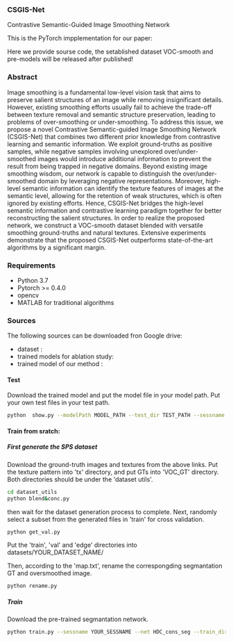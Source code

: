 ### CSGIS-Net
Contrastive Semantic-Guided Image Smoothing Network

This is the PyTorch impplementation for our paper:

Here we provide sourse code, the setablished dataset VOC-smooth and pre-models will be released after published!

### Abstract
Image smoothing is a fundamental low-level vision task that aims to preserve salient structures of an image while removing insignificant details. However, existing smoothing efforts usually fail to achieve the trade-off between texture removal and semantic structure preservation, leading to problems of over-smoothing or under-smoothing. To address this issue, we propose a novel Contrastive Semantic-guided Image Smoothing Network (CSGIS-Net) that combines two different prior knowledge from contrastive learning and semantic information. We exploit ground-truths as positive samples, while negative samples involving unexplored over/under-smoothed images would introduce additional information to prevent the result from being trapped in negative domains. Beyond existing image smoothing wisdom, our network is capable to distinguish the over/under-smoothed domain by leveraging negative representations. Moreover, high-level semantic information can identify the texture features of images at the semantic level, allowing for the retention of weak structures, which is often ignored by existing efforts. Hence, CSGIS-Net bridges the high-level semantic information and contrastive learning paradigm together for better reconstructing the salient structures. In order to realize the proposed network, we construct a VOC-smooth dataset blended with versatile smoothing ground-truths and natural textures. Extensive experiments demonstrate that the proposed CSGIS-Net outperforms state-of-the-art algorithms by a significant margin.

### Requirements
- Python 3.7
- Pytorch >= 0.4.0
- opencv
- MATLAB for traditional algorithms


### Sources

The following sources can be downloaded fron Google drive:
- dataset : 
- trained models for ablation study:
- trained model of our method : 

#### Test
Download the trained model and put the model file in your model path.
Put your own test files in your test path.
```bash
python  show.py --modelPath MODEL_PATH --test_dir TEST_PATH --sessname YOUR_SESSNAME --net HDC_edge_refine 
````
#### Train from sratch:
##### First generate the SPS dataset
Download the ground-truth images and textures from the above links.
Put the texture pattern into 'tx' directory, and put GTs into 'VOC_GT' directory. Both directories should be under the 'dataset utils'.
```bash
cd dataset_utils
python blend&conc.py
````
then wait for the dataset generation process to complete.
Next, randomly select a subset from the generated files in 'train' for cross validation.
```bash
python get_val.py
````
Put the 'train', 'val' and 'edge' directories into datasets/YOUR_DATASET_NAME/

Then, according to the 'map.txt', rename the correspongding segmantation GT and oversmoothed image.
```bash
python rename.py
````

##### Train
Download the pre-trained segmantation network.
```bash
python train.py --sessname YOUR_SESSNAME --net HDC_cons_seg --train_dir './datasets/YOUR_DATASET_NAME/train' --val_dir './datasets/YOUR_DATASET_NAME/val' --edge_dir './datasets/YOUR_DATASET_NAME/edge' --seg_dir './datasets/YOUR_DATASET_NAME/val' --over_dir './datasets/YOUR_DATASET_NAME/edge'
````

